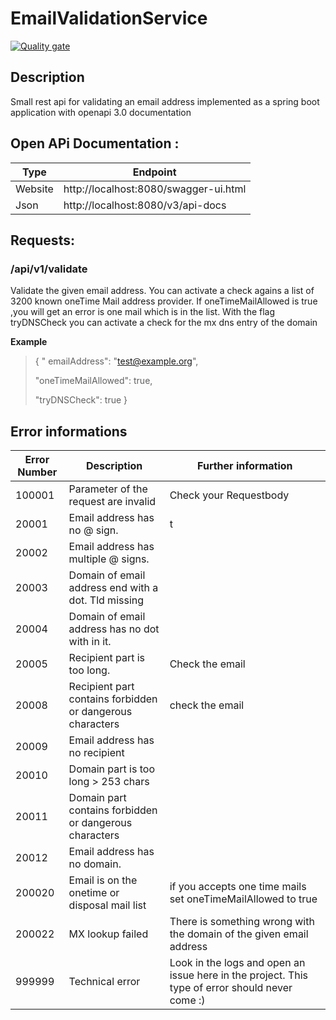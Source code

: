 # EmailValidationService


[![Quality gate](https://sonarcloud.io/api/project_badges/quality_gate?project=MOderkerk_EmailValidationService)](https://sonarcloud.io/summary/new_code?id=MOderkerk_EmailValidationService)

## Description

Small rest api for validating an email address implemented as a spring boot application with openapi 3.0 documentation

## Open APi Documentation :


| Type | Endpoint |
|------|-------|
|Website| http://localhost:8080/swagger-ui.html|
|Json   | http://localhost:8080/v3/api-docs |

## Requests:


### /api/v1/validate

Validate the given email address. You can activate a check agains a list of 3200 known oneTime Mail address provider. If
oneTimeMailAllowed is true ,you will get an error is one mail which is in the list. With the flag tryDNSCheck you can
activate a check for the mx dns entry of the domain

**Example**

> {
> "  emailAddress": "test@example.org",
>
>  "oneTimeMailAllowed": true,
>
>  "tryDNSCheck": true
> }

## Error informations


| Error Number | Description | Further information
|---|---|---
|100001 | Parameter of the request are invalid | Check your Requestbody
|20001 | Email address has no @ sign. |t
|20002 | Email address has multiple @ signs.
|20003 | Domain of email address end with a dot. Tld missing
|20004 | Domain of email address has no dot with in it.
|20005  | Recipient part is too long. | Check the email
|20008  | Recipient part contains forbidden or dangerous characters | check the email
|20009  | Email address has no recipient |
|20010  | Domain part is too long  > 253 chars |
|20011  | Domain part contains forbidden or dangerous characters   |
|20012  | Email address has no domain. |
|200020 | Email is on the  onetime or disposal mail list | if you accepts one time mails set oneTimeMailAllowed to true
|200022 | MX lookup failed | There is something wrong with the domain of the given email address
|999999 | Technical error | Look in the logs and open an issue here in the project. This type of error should never come :) 



